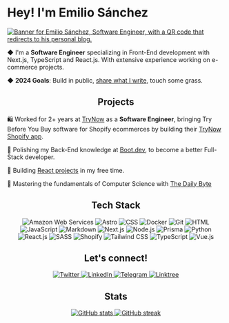 # Hey! I'm Emilio Sánchez

[![Banner for Emilio Sánchez, Software Engineer, with a QR code that redirects to his personal blog.](https://github.com/emlez/emlez/assets/64607766/450e3e56-8903-4326-b14d-e0bfd3a96d04)](https://dub.sh/emlez)

◆ I'm a **Software Engineer** specializing in Front-End development with Next.js, TypeScript and React.js. With extensive experience working on e-commerce projects.

◆ **2024 Goals**: Build in public, [share what I write](https://dub.sh/emlez), touch some grass.

<h2 align=center>Projects</h2>

🛍️ Worked for 2+ years at [TryNow](https://www.trynow.com/) as a **Software Engineer**, bringing Try Before You Buy software for Shopify ecommerces by building their [TryNow Shopify app](https://apps.shopify.com/trynow).

🐍 Polishing my Back-End knowledge at [Boot.dev](https://www.boot.dev/u/emlez), to become a better Full-Stack developer.

🧰 Building [React projects](https://github.com/emlez/react-projects) in my free time.

👾 Mastering the fundamentals of Computer Science with [The Daily Byte](https://github.com/emlez/daily-byte)

<div align="center">
<h2 align="center">Tech Stack</h2>

![Amazon Web Services](https://img.shields.io/badge/Amazon_AWS-FF9900?style=for-the-badge&logo=amazonaws&logoColor=white)
![Astro](https://img.shields.io/badge/Astro-0C1222?style=for-the-badge&logo=astro&logoColor=FDFDFE)
![CSS](https://img.shields.io/badge/CSS3-1572B6?style=for-the-badge&logo=css3&logoColor=white)
![Docker](https://img.shields.io/badge/Docker-2CA5E0?style=for-the-badge&logo=docker&logoColor=white)
![Git](https://img.shields.io/badge/Git-F05032?style=for-the-badge&logo=git&logoColor=white)
![HTML](https://img.shields.io/badge/HTML5-E34F26?style=for-the-badge&logo=html5&logoColor=white)
![JavaScript](https://img.shields.io/badge/JavaScript-323330?style=for-the-badge&logo=javascript&logoColor=F7DF1E)
![Markdown](https://img.shields.io/badge/Markdown-000000?style=for-the-badge&logo=markdown&logoColor=white)
![Next.js](https://img.shields.io/badge/next.js-000000?style=for-the-badge&logo=nextdotjs&logoColor=white)
![Node.js](https://img.shields.io/badge/Node.js-339933?style=for-the-badge&logo=nodedotjs&logoColor=white)
![Prisma](https://img.shields.io/badge/Prisma-3982CE?style=for-the-badge&logo=Prisma&logoColor=white)
![Python](https://img.shields.io/badge/Python-FFD43B?style=for-the-badge&logo=python&logoColor=blue)
![React.js](https://img.shields.io/badge/React-20232A?style=for-the-badge&logo=react&logoColor=61DAFB)
![SASS](https://img.shields.io/badge/Sass-CC6699?style=for-the-badge&logo=sass&logoColor=white)
![Shopify](https://img.shields.io/badge/shopify-8DB543?style=for-the-badge&logo=Shopify&logoColor=white)
![Tailwind CSS](https://img.shields.io/badge/Tailwind_CSS-38B2AC?style=for-the-badge&logo=tailwind-css&logoColor=white)
![TypeScript](https://img.shields.io/badge/TypeScript-007ACC?style=for-the-badge&logo=typescript&logoColor=white)
![Vue.js](https://img.shields.io/badge/Vue.js-35495E?style=for-the-badge&logo=vuedotjs&logoColor=4FC08D)

</div>

<div align="center">
<h2 align="center">Let's connect!</h2>
  <a href="https://twitter.com/emlezdev/">
    <img src="https://img.shields.io/badge/Twitter-1DA1F2?style=for-the-badge&logo=twitter&logoColor=white" alt="Twitter" />
  </a>
  <a href="https://www.linkedin.com/in/emlez/">
    <img src="https://img.shields.io/badge/LinkedIn-0077B5?style=for-the-badge&logo=linkedin&logoColor=white" alt="LinkedIn" />
  </a>
  <a href="https://t.me/emlezdev/">
    <img src="https://img.shields.io/badge/Telegram-2CA5E0?style=for-the-badge&logo=telegram&logoColor=white" alt="Telegram" />
  </a>
  <a href="https://linktr.ee/emlezdev/">
    <img src="https://img.shields.io/badge/linktree-39E09B?style=for-the-badge&logo=linktree&logoColor=white" alt="Linktree" />
  </a>
</div>

<div align="center">
  <h2>Stats</h2>
  <a href="https://github.com/emlez?tab=repositories">
    <img src="https://github-readme-stats-emlez.vercel.app/api?username=emlez&hide=issues&show_icons=true&title_color=94d2da&text_color=e1dff5&icon_color=fdbf72&bg_color=1e1b34&border_color=c4a7e7" alt="GitHub stats" />
    <img src="https://github-readme-streak-stats.herokuapp.com?user=emlez&theme=vesper&date_format=M%20j%5B%2C%20Y%5D&background=101010&stroke=A0A0A0&currStreakNum=FFF&ring=99FFE4&fire=FFC799&border=A0A0A0&sideNums=FFF&sideLabels=FFC799&currStreakLabel=FFC799&dates=99FFE4" alt="GitHub streak" />
  </a>
</div>
